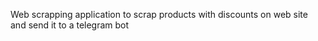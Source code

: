 Web scrapping application to scrap products with discounts on web site and send it to a telegram bot